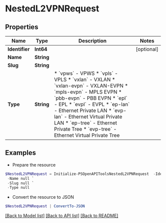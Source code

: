 # NestedL2VPNRequest
## Properties

Name | Type | Description | Notes
------------ | ------------- | ------------- | -------------
**Identifier** | **Int64** |  | [optional] 
**Name** | **String** |  | 
**Slug** | **String** |  | 
**Type** | **String** | * &#x60;vpws&#x60; - VPWS * &#x60;vpls&#x60; - VPLS * &#x60;vxlan&#x60; - VXLAN * &#x60;vxlan-evpn&#x60; - VXLAN-EVPN * &#x60;mpls-evpn&#x60; - MPLS EVPN * &#x60;pbb-evpn&#x60; - PBB EVPN * &#x60;epl&#x60; - EPL * &#x60;evpl&#x60; - EVPL * &#x60;ep-lan&#x60; - Ethernet Private LAN * &#x60;evp-lan&#x60; - Ethernet Virtual Private LAN * &#x60;ep-tree&#x60; - Ethernet Private Tree * &#x60;evp-tree&#x60; - Ethernet Virtual Private Tree | 

## Examples

- Prepare the resource
```powershell
$NestedL2VPNRequest = Initialize-PSOpenAPIToolsNestedL2VPNRequest  -Identifier null `
 -Name null `
 -Slug null `
 -Type null
```

- Convert the resource to JSON
```powershell
$NestedL2VPNRequest | ConvertTo-JSON
```

[[Back to Model list]](../README.md#documentation-for-models) [[Back to API list]](../README.md#documentation-for-api-endpoints) [[Back to README]](../README.md)

